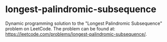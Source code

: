 # longest-palindromic-subsequence
Dynamic programming solution to the "Longest Palindromic Subsequence" problem on LeetCode. The problem can be found at: https://leetcode.com/problems/longest-palindromic-subsequence/.
